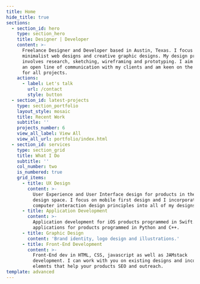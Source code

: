 ```yaml
---
title: Home
hide_title: true
sections:
  - section_id: hero
    type: section_hero
    title: Designer | Developer
    content: >-
      Freelance Designer and Developer based in Austin, Texas. I focus on
      minimalist web designs and creative graphic designs. My design process
      involves research, sketching, wireframing and prototyping. I aim to create
      an open line of communication with my clients and am keen on the details
      for all projects.
    actions:
      - label: Let's talk
        url: /contact
        style: button
  - section_id: latest-projects
    type: section_portfolio
    layout_style: mosaic
    title: Recent Work
    subtitle: ''
    projects_number: 6
    view_all_label: View All
    view_all_url: portfolio/index.html
  - section_id: services
    type: section_grid
    title: What I Do
    subtitle: ''
    col_number: two
    is_numbered: true
    grid_items:
      - title: UX Design
        content: >-
          User Experience and User Interface design for products in the social
          design space. I focus on mobile first design and I incorporate human
          computer interaction design principles into all of my designs.
      - title: Application Development
        content: >-
          Application development for iOS products programmed in Swift. Web
          applications for products programmed in Python and C++.
      - title: Graphic Design
        content: 'Brand identity, logo design and illustrations.'
      - title: Front-End Development
        content: >-
          Front-End dev in HTML, CSS, javascript as well as JAMstack
          development. I can work with you on existing designs and incorporate
          elemnts that help your products SEO and outreach.
template: advanced
---
```

